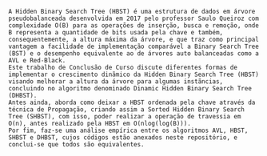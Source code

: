     A Hidden Binary Search Tree (HBST) é uma estrutura de dados em árvore pseudobalanceada desenvolvida em 2017 pelo professor Saulo Queiroz com complexidade O(B) para as operações de inserção, busca e remoção, onde B representa a quantidade de bits usada pela chave e também, consequentemente, a altura máxima da árvore, e que traz como principal vantagem a facilidade de implementação comparável a Binary Search Tree (BST) e o desempenho equivalente ao de árvores auto balanceadas como a AVL e Red-Black.
    Este trabalho de Conclusão de Curso discute diferentes formas de implementar o crescimento dinãmico da Hidden Binary Search Tree (HBST) visando melhorar a altura da árvore para algumas instãncias, concluindo no algoritmo denominado Dinamic Hidden Binary Search Tree (DHBST).
    Antes ainda, aborda como deixar a HBST ordenada pela chave através da técnica de Propagação, criando assim a Sorted Hidden Binary Search Tree (SHBST), com isso, poder realizar a operação de travessia em O(n), antes realizado pela HBST em O(nlog(log(B))).
    Por fim, faz-se uma análise empírica entre os algoritmos AVL, HBST, SHBST e DHBST, cujos códigos estão anexados neste repositório, e conclui-se que todos são equivalentes.
